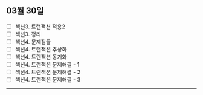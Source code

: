 ## 03월 30일

- [ ] 섹션3. 트랜잭션 적용2
- [ ] 섹션3. 정리
- [ ] 섹션4. 문제점들
- [ ] 섹션4. 트랜잭션 추상화
- [ ] 섹션4. 트랜잭션 동기화
- [ ] 섹션4. 트랜잭션 문제해결 - 1
- [ ] 섹션4. 트랜잭션 문제해결 - 2
- [ ] 섹션4. 트랜잭션 문제해결 - 3

---
